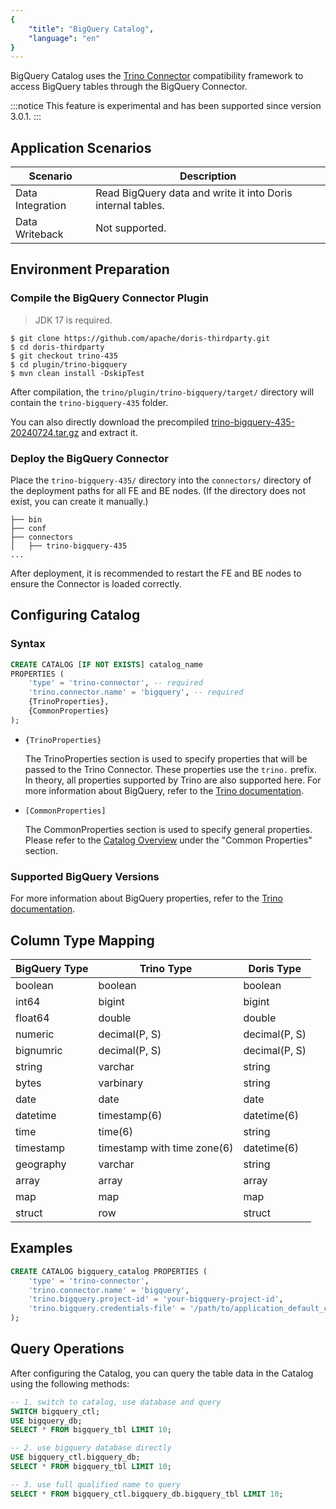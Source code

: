 ```yaml
---
{
    "title": "BigQuery Catalog",
    "language": "en"
}
---
```


BigQuery Catalog uses the [Trino Connector](https://doris.apache.org/zh-CN/community/how-to-contribute/trino-connector-developer-guide/) compatibility framework to access BigQuery tables through the BigQuery Connector.

:::notice
This feature is experimental and has been supported since version 3.0.1.
:::

## Application Scenarios

| Scenario       | Description                          |
| -------------- | ------------------------------------ |
| Data Integration | Read BigQuery data and write it into Doris internal tables. |
| Data Writeback  | Not supported.                     |

## Environment Preparation

### Compile the BigQuery Connector Plugin

> JDK 17 is required.

```shell
$ git clone https://github.com/apache/doris-thirdparty.git
$ cd doris-thirdparty
$ git checkout trino-435
$ cd plugin/trino-bigquery
$ mvn clean install -DskipTest
```

After compilation, the `trino/plugin/trino-bigquery/target/` directory will contain the `trino-bigquery-435` folder.

You can also directly download the precompiled [trino-bigquery-435-20240724.tar.gz](https://github.com/apache/doris-thirdparty/releases/download/trino-435-20240724/trino-bigquery-435-20240724.tar.gz) and extract it.

### Deploy the BigQuery Connector

Place the `trino-bigquery-435/` directory into the `connectors/` directory of the deployment paths for all FE and BE nodes. (If the directory does not exist, you can create it manually.)

```text
├── bin
├── conf
├── connectors
│   ├── trino-bigquery-435
...
```

After deployment, it is recommended to restart the FE and BE nodes to ensure the Connector is loaded correctly.

## Configuring Catalog

### Syntax

```sql
CREATE CATALOG [IF NOT EXISTS] catalog_name
PROPERTIES (
    'type' = 'trino-connector', -- required
    'trino.connector.name' = 'bigquery', -- required
    {TrinoProperties},
    {CommonProperties}
);
```

* `{TrinoProperties}`

  The TrinoProperties section is used to specify properties that will be passed to the Trino Connector. These properties use the `trino.` prefix. In theory, all properties supported by Trino are also supported here. For more information about BigQuery, refer to the [Trino documentation](https://trino.io/docs/435/connector/bigquery.html).

* `[CommonProperties]`

  The CommonProperties section is used to specify general properties. Please refer to the [Catalog Overview](../catalog-overview.md) under the "Common Properties" section.
  
### Supported BigQuery Versions

For more information about BigQuery properties, refer to the [Trino documentation](https://trino.io/docs/current/connector/bigquery.html).

## Column Type Mapping

| BigQuery Type | Trino Type                  | Doris Type    |
| ------------- | --------------------------- | ------------- |
| boolean       | boolean                     | boolean       |
| int64         | bigint                      | bigint        |
| float64       | double                      | double        |
| numeric       | decimal(P, S)               | decimal(P, S) |
| bignumric     | decimal(P, S)               | decimal(P, S) |
| string        | varchar                     | string        |
| bytes         | varbinary                   | string        |
| date          | date                        | date          |
| datetime      | timestamp(6)                | datetime(6)   |
| time          | time(6)                     | string        |
| timestamp     | timestamp with time zone(6) | datetime(6)   |
| geography     | varchar                     | string        |
| array         | array                       | array         |
| map           | map                         | map           |
| struct        | row                         | struct        |

## Examples

```sql
CREATE CATALOG bigquery_catalog PROPERTIES (
    'type' = 'trino-connector',
    'trino.connector.name' = 'bigquery',
    'trino.bigquery.project-id' = 'your-bigquery-project-id',
    'trino.bigquery.credentials-file' = '/path/to/application_default_credentials.json',
);
```

## Query Operations

After configuring the Catalog, you can query the table data in the Catalog using the following methods:

```sql
-- 1. switch to catalog, use database and query
SWITCH bigquery_ctl;
USE bigquery_db;
SELECT * FROM bigquery_tbl LIMIT 10;

-- 2. use bigquery database directly
USE bigquery_ctl.bigquery_db;
SELECT * FROM bigquery_tbl LIMIT 10;

-- 3. use full qualified name to query
SELECT * FROM bigquery_ctl.bigquery_db.bigquery_tbl LIMIT 10;
```

